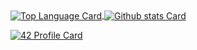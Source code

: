 <!--<details>
<summary>github stats</summary>
<div markdown="1"> -->
<!-- Top Languages Card      -->
<a href="https://github.com/yel-aziz">
  <img align="center" alt="Top Language Card" src="https://github-readme-stats.vercel.app/api/top-langs/?username=yel-aziz&theme=dark" />
</a>
<!-- GitHub Stats Card      -->
<a href="https://github.com/yel-aziz">
  <img align="center" alt="Github stats Card" src="https://github-readme-stats.vercel.app/api?username=yel-aziz&line_height=40&show_icons=true&theme=dark" />
<!-- </a>
</div>
</details> -->
  
  
[![42 Profile Card](https://1337-readme.vercel.app/api/profile?cursus=42cursus&dark=true&login=yel-aziz)](https://github.com/yel-aziz/)
